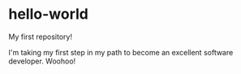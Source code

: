 # hello-world
My first repository!

I'm taking my first step in my path to become an excellent 
software developer. Woohoo!
